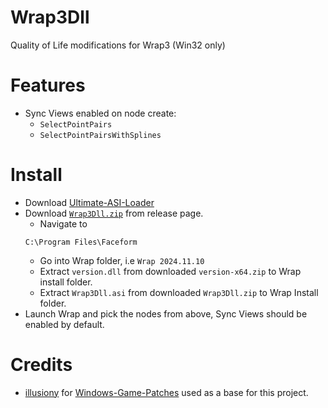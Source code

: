 # Wrap3Dll

Quality of Life modifications for Wrap3 (Win32 only)

# Features

- Sync Views enabled on node create:
  - `SelectPointPairs`
  - `SelectPointPairsWithSplines`

# Install

- Download [Ultimate-ASI-Loader](https://github.com/ThirteenAG/Ultimate-ASI-Loader/releases/download/x64-latest/version-x64.zip)
- Download [`Wrap3Dll.zip`](https://github.com/notanenergydrinkaddict/Wrap3Dll/releases/latest/download/Wrap3Dll.zip) from release page.
    - Navigate to
    ```
    C:\Program Files\Faceform
    ```
    - Go into Wrap folder, i.e `Wrap 2024.11.10`
    - Extract `version.dll` from downloaded `version-x64.zip` to Wrap install folder.
    - Extract `Wrap3Dll.asi` from downloaded `Wrap3Dll.zip` to Wrap Install folder.
- Launch Wrap and pick the nodes from above, Sync Views should be enabled by default.

# Credits

- [illusiony](https://github.com/illusion0001) for [Windows-Game-Patches](https://github.com/illusion0001/Windows-Game-Patches) used as a base for this project.
